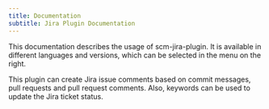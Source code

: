 ```yaml
---
title: Documentation
subtitle: Jira Plugin Documentation
---
```

This documentation describes the usage of scm-jira-plugin. It is available in different languages and versions, which can be selected in the menu on the right.

This plugin can create Jira issue comments based on commit messages, pull requests and pull request comments.
Also, keywords can be used to update the Jira ticket status.
